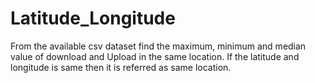 # Latitude_Longitude
From the available csv dataset find the maximum, minimum and median value of download and Upload in the same location. If the latitude and longitude is same then it is referred as same location.

